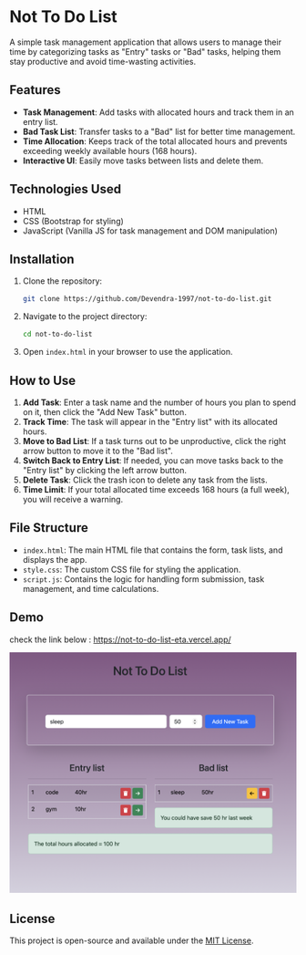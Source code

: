 # Not To Do List

A simple task management application that allows users to manage their time by categorizing tasks as "Entry" tasks or "Bad" tasks, helping them stay productive and avoid time-wasting activities.

## Features

- **Task Management**: Add tasks with allocated hours and track them in an entry list.
- **Bad Task List**: Transfer tasks to a "Bad" list for better time management.
- **Time Allocation**: Keeps track of the total allocated hours and prevents exceeding weekly available hours (168 hours).
- **Interactive UI**: Easily move tasks between lists and delete them.

## Technologies Used

- HTML
- CSS (Bootstrap for styling)
- JavaScript (Vanilla JS for task management and DOM manipulation)

## Installation

1. Clone the repository:

   ```bash
   git clone https://github.com/Devendra-1997/not-to-do-list.git
   ```

2. Navigate to the project directory:

   ```bash
   cd not-to-do-list
   ```

3. Open `index.html` in your browser to use the application.

## How to Use

1. **Add Task**: Enter a task name and the number of hours you plan to spend on it, then click the "Add New Task" button.
2. **Track Time**: The task will appear in the "Entry list" with its allocated hours.
3. **Move to Bad List**: If a task turns out to be unproductive, click the right arrow button to move it to the "Bad list".
4. **Switch Back to Entry List**: If needed, you can move tasks back to the "Entry list" by clicking the left arrow button.
5. **Delete Task**: Click the trash icon to delete any task from the lists.
6. **Time Limit**: If your total allocated time exceeds 168 hours (a full week), you will receive a warning.

## File Structure

- `index.html`: The main HTML file that contains the form, task lists, and displays the app.
- `style.css`: The custom CSS file for styling the application.
- `script.js`: Contains the logic for handling form submission, task management, and time calculations.

## Demo

check the link below :
https://not-to-do-list-eta.vercel.app/

![App Screenshot](./screenshot.png)

## License

This project is open-source and available under the [MIT License](LICENSE).
